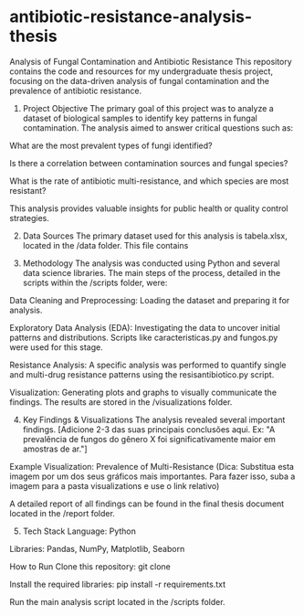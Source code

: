 # antibiotic-resistance-analysis-thesis
Analysis of Fungal Contamination and Antibiotic Resistance
This repository contains the code and resources for my undergraduate thesis project, focusing on the data-driven analysis of fungal contamination and the prevalence of antibiotic resistance.

1. Project Objective
The primary goal of this project was to analyze a dataset of biological samples to identify key patterns in fungal contamination. The analysis aimed to answer critical questions such as:

What are the most prevalent types of fungi identified?

Is there a correlation between contamination sources and fungal species?

What is the rate of antibiotic multi-resistance, and which species are most resistant?

This analysis provides valuable insights for public health or quality control strategies.

2. Data Sources
The primary dataset used for this analysis is tabela.xlsx, located in the /data folder. This file contains

3. Methodology
The analysis was conducted using Python and several data science libraries. The main steps of the process, detailed in the scripts within the /scripts folder, were:

Data Cleaning and Preprocessing: Loading the dataset and preparing it for analysis.

Exploratory Data Analysis (EDA): Investigating the data to uncover initial patterns and distributions. Scripts like caracteristicas.py and fungos.py were used for this stage.

Resistance Analysis: A specific analysis was performed to quantify single and multi-drug resistance patterns using the resisantibiotico.py script.

Visualization: Generating plots and graphs to visually communicate the findings. The results are stored in the /visualizations folder.

4. Key Findings & Visualizations
The analysis revealed several important findings. [Adicione 2-3 das suas principais conclusões aqui. Ex: "A prevalência de fungos do gênero X foi significativamente maior em amostras de ar."]

Example Visualization: Prevalence of Multi-Resistance
(Dica: Substitua esta imagem por um dos seus gráficos mais importantes. Para fazer isso, suba a imagem para a pasta visualizations e use o link relativo)

A detailed report of all findings can be found in the final thesis document located in the /report folder.

5. Tech Stack
Language: Python

Libraries: Pandas, NumPy, Matplotlib, Seaborn

How to Run
Clone this repository: git clone

Install the required libraries: pip install -r requirements.txt

Run the main analysis script located in the /scripts folder.
